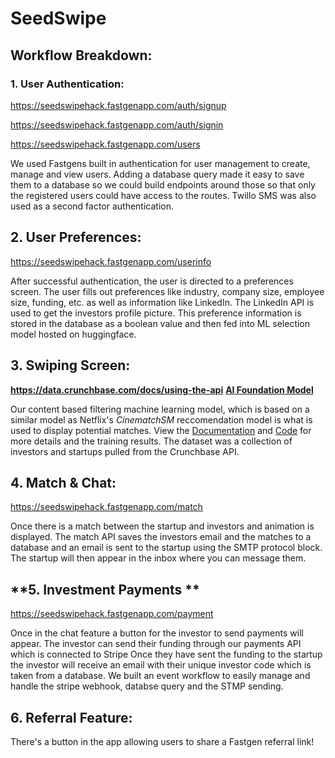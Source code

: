 # SeedSwipe 


## Workflow Breakdown:
### **1. User Authentication:**

https://seedswipehack.fastgenapp.com/auth/signup

https://seedswipehack.fastgenapp.com/auth/signin

https://seedswipehack.fastgenapp.com/users

We used Fastgens built in authentication for  user management to create, manage and view users. Adding a database query made it easy to save them to a database so we could build endpoints around those so that only the registered users could have access to the routes. Twillo SMS was also used as a second factor authentication.

## **2. User Preferences:**

https://seedswipehack.fastgenapp.com/userinfo

After successful authentication, the user is directed to a preferences screen. The user fills out preferences like industry, company size, employee size, funding, etc. as well as information like LinkedIn. The LinkedIn API is used to get the investors profile picture. This preference information is stored in the database as a boolean value and then fed into ML selection model hosted on huggingface.

## **3. Swiping Screen:**
**https://data.crunchbase.com/docs/using-the-api**
**[AI Foundation Model](https://github.com/nkoorty/SeedSwipe/tree/main/ReccomendationModel)**

Our content based filtering machine learning model, which is based on a similar model as Netflix's *CinematchSM* reccomendation model is what is used to display potential matches. View the [Documentation](https://github.com/nkoorty/SeedSwipe/blob/main/ReccomendationModel/README.md) and [Code](https://github.com/nkoorty/SeedSwipe/blob/main/ReccomendationModel/SeedSwipe_Model.ipynb) for more details and the training results. The dataset was a collection of investors and startups pulled from the Crunchbase API.

## **4. Match & Chat:**
https://seedswipehack.fastgenapp.com/match

Once there is a match between the startup and investors and animation is displayed. The match API saves the investors email and the matches to a database and an email is sent to the startup using the SMTP protocol block. The startup will then appear in the inbox where you can message them.

## **5. Investment Payments **
https://seedswipehack.fastgenapp.com/payment

Once in the chat feature a button for the investor to send payments will appear. The investor can send their funding through our payments API which is connected to Stripe  Once they have sent the funding to the startup the investor will receive an email with their unique investor code which is taken from a database. We built an event workflow to easily manage and handle the stripe webhook, databse query and the STMP sending.

## **6. Referral Feature:**
There's a button in the app allowing users to share a Fastgen referral link!


